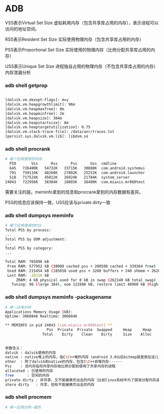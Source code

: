 # ADB

VSS表示Virtual Set Size 虚拟耗用内存（包含共享库占用的内存），表示进程可以访问的地址空间。

RSS表示Resident Set Size 实际使用物理内存（包含共享库占用的内存）

PSS表示Proportional Set Size 实际使用的物理内存（比例分配共享库占用的内存）

USS表示Unique Set Size 进程独自占用的物理内存（不包含共享库占用的内存）内存泄漏分析





### adb shell getprop

```bash

[dalvik.vm.dexopt-flags]: m=y
[dalvik.vm.heapgrowthlimit]: 96m
[dalvik.vm.heapmaxfree]: 8m
[dalvik.vm.heapminfree]: 2m
[dalvik.vm.heapsize]: 384m
[dalvik.vm.heapstartsize]: 8m
[dalvik.vm.heaptargetutilization]: 0.75
[dalvik.vm.stack-trace-file]: /data/anr/traces.txt
[persist.sys.dalvik.vm.lib]: libdvm.so
```

### adb shell procrank 

```bash
# 每个应用使用的内存
  PID       Vss      Rss      Pss      Uss  cmdline
  645   726400K   54732K   33715K   30888K  com.android.systemui
  791   750116K   48260K   27802K   25252K  com.android.launcher
  518   717524K   45012K   26924K   21784K  system_server
24043   722956K   38384K   18885K   16480K  com.miaxis.mr860test
```



需要关注的是。meminfo拿到的信息和procrank拿到的内存数据有差异。

PSS的信息应该保持一致，USS应该与private dirty一致



### adb shell dumpsys meminfo 

```bash
# 每个应用使用的PSS
Total PSS by process:
...
Total PSS by OOM adjustment:
...
Total PSS by category:
...

Total RAM: 765096 kB
 Free RAM: 577952 kB (38008 cached pss + 200580 cached + 339364 free)
 Used RAM: 215454 kB (185658 used pss + 3268 buffers + 240 shmem + 26288 slab)
 Lost RAM: -28310 kB
     ZRAM: 4 kB physical used for 0 kB in swap (262140 kB total swap)
   Tuning: 96 (large 384), oom 122880 kB, restore limit 40960 kB (high-end-gfx)
```

### adb shell dumpsys meminfo -packagename 

```bash
# 单一应用分析
Applications Memory Usage (kB):
Uptime: 3060846 Realtime: 3060846

** MEMINFO in pid 24043 [com.miaxis.mr860test] **
                   Pss  Private  Private  Swapped     Heap     Heap     Heap
                 Total    Dirty    Clean    Dirty     Size    Alloc     Free
                 
                 
参数含义：
dalvik : dalvik使用的内存
native : native堆上的内存，指C\C++堆的内存（android 3.0以后bitmap就是放在这儿）
other  : 除了dalvik和native的内存，包含C\C++非堆内存······
Pss    : 该内存指将共享内存按比例分配到使用了共享内存的进程
allocated : 已使用的内存
free      : 空闲的内存
private dirty : 非共享，又不能被换页出去的内存（比如linux系统中为了提高分配内存速度而缓冲的小对象，即使你的进程已经退出，该内存也不会被释放）
share dirty   : 共享，但有不能被换页出去的内存
```





### adb shell procmem

```bash
# 单一应用分析-细则


```

